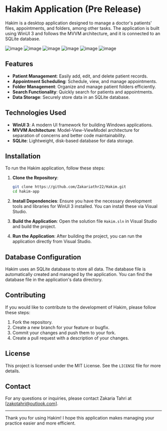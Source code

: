 # Hakim Application (Pre Release)

Hakim is a desktop application designed to manage a doctor's patients' files, appointments, and folders, among other tasks. The application is built using WinUI 3 and follows the MVVM architecture, and it is connected to an SQLite database.

![image](https://github.com/user-attachments/assets/58006e6e-b528-4674-9f2c-d9a7ab32fabb)
![image](https://github.com/user-attachments/assets/313179e9-8388-4d44-9291-1537cd072cb2)
![image](https://github.com/user-attachments/assets/2799a24d-0d4a-4a7d-9725-1a5a22eec6bc)
![image](https://github.com/user-attachments/assets/3806dd6b-fda3-4846-a0f4-5ae8bcb9911e)
![image](https://github.com/user-attachments/assets/07485497-fa82-4733-8d63-e4a5957ed7b8)
![image](https://github.com/user-attachments/assets/0ee9a43e-8ad7-4b95-a300-6d3947a9fdeb)

## Features

- **Patient Management**: Easily add, edit, and delete patient records.
- **Appointment Scheduling**: Schedule, view, and manage appointments.
- **Folder Management**: Organize and manage patient folders efficiently.
- **Search Functionality**: Quickly search for patients and appointments.
- **Data Storage**: Securely store data in an SQLite database.

## Technologies Used

- **WinUI 3**: A modern UI framework for building Windows applications.
- **MVVM Architecture**: Model-View-ViewModel architecture for separation of concerns and better code maintainability.
- **SQLite**: Lightweight, disk-based database for data storage.

## Installation

To run the Hakim application, follow these steps:

1. **Clone the Repository**:
   ```bash
   git clone https://github.com/Zakariathr22/Hakim.git
   cd hakim-app
   ```

2. **Install Dependencies**:
   Ensure you have the necessary development tools and libraries for WinUI 3 installed. You can install these via Visual Studio.

3. **Build the Application**:
   Open the solution file `Hakim.sln` in Visual Studio and build the project.

4. **Run the Application**:
   After building the project, you can run the application directly from Visual Studio.

## Database Configuration

Hakim uses an SQLite database to store all data. The database file is automatically created and managed by the application. You can find the database file in the application's data directory.

## Contributing

If you would like to contribute to the development of Hakim, please follow these steps:

1. Fork the repository.
2. Create a new branch for your feature or bugfix.
3. Commit your changes and push them to your fork.
4. Create a pull request with a description of your changes.

## License

This project is licensed under the MIT License. See the `LICENSE` file for more details.

## Contact

For any questions or inquiries, please contact Zakaria Tahri at [zakotahri@outlook.com].

---

Thank you for using Hakim! I hope this application makes managing your practice easier and more efficient.
